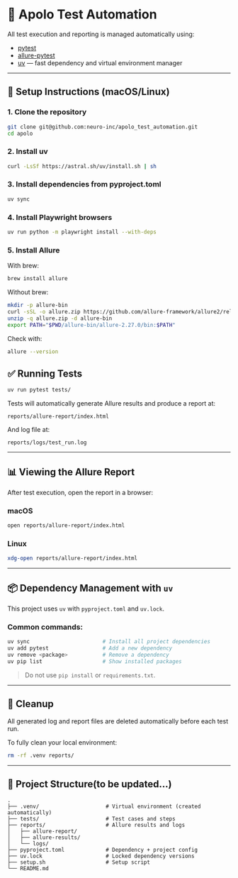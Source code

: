 # 🧪 Apolo Test Automation

All test execution and reporting is managed automatically using:

- [pytest](https://docs.pytest.org/)
- [allure-pytest](https://docs.qameta.io/allure/)
- [uv](https://github.com/astral-sh/uv) — fast dependency and virtual environment manager

---

## 🚀 Setup Instructions (macOS/Linux)

### 1. Clone the repository

```bash
git clone git@github.com:neuro-inc/apolo_test_automation.git
cd apolo
```

### 2. Install uv

```bash
curl -LsSf https://astral.sh/uv/install.sh | sh
```

### 3. Install dependencies from pyproject.toml

```bash
uv sync
```

### 4. Install Playwright browsers

```bash
uv run python -m playwright install --with-deps
```

### 5. Install Allure

With brew:
```bash
brew install allure
```

Without brew:
```bash
mkdir -p allure-bin
curl -sSL -o allure.zip https://github.com/allure-framework/allure2/releases/download/2.27.0/allure-2.27.0.zip
unzip -q allure.zip -d allure-bin
export PATH="$PWD/allure-bin/allure-2.27.0/bin:$PATH"
```

Check with:
```bash
allure --version
```


## ✅ Running Tests

```bash
uv run pytest tests/
```

Tests will automatically generate Allure results and produce a report at:

```
reports/allure-report/index.html
```

And log file at:

```
reports/logs/test_run.log
```

---

## 📊 Viewing the Allure Report

After test execution, open the report in a browser:

### macOS
```bash
open reports/allure-report/index.html
```

### Linux
```bash
xdg-open reports/allure-report/index.html
```

---

## 📦 Dependency Management with `uv`

This project uses `uv` with `pyproject.toml` and `uv.lock`.

### Common commands:

```bash
uv sync                       # Install all project dependencies
uv add pytest                 # Add a new dependency
uv remove <package>           # Remove a dependency
uv pip list                   # Show installed packages
```

> Do not use `pip install` or `requirements.txt`.

---

## 🧼 Cleanup

All generated log and report files are deleted automatically before each test run.

To fully clean your local environment:

```bash
rm -rf .venv reports/
```

---

## 📁 Project Structure(to be updated...)

```
.
├── .venv/                     # Virtual environment (created automatically)
├── tests/                     # Test cases and steps
├── reports/                   # Allure results and logs
│   ├── allure-report/
│   ├── allure-results/
│   └── logs/
├── pyproject.toml             # Dependency + project config
├── uv.lock                    # Locked dependency versions
├── setup.sh                   # Setup script
└── README.md
```
